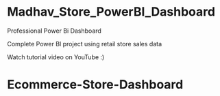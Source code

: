 # Madhav_Store_PowerBI_Dashboard
Professional Power Bi Dashboard

Complete Power BI project using retail store sales data 

Watch tutorial video on YouTube :)
# Ecommerce-Store-Dashboard
